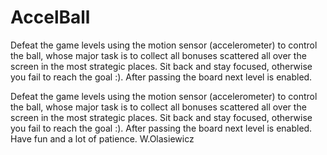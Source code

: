 # AccelBall
Defeat the game levels using the motion sensor (accelerometer) to control the ball, whose major  task is to collect all bonuses scattered all over the screen in the most strategic places. Sit back and stay focused, otherwise you fail to reach the goal :). After passing the board  next level is enabled. 

Defeat the game levels using the motion sensor (accelerometer) to control the ball, whose major  task is to collect all bonuses scattered all over the screen in the most strategic places. Sit back and stay focused, otherwise you fail to reach the goal :). After passing the board  next level is enabled. 
Have fun and a lot of patience.
W.Olasiewicz
